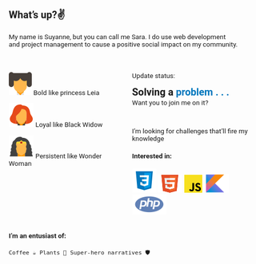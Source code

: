 <!DOCTYPE html>
<html lang="en">
<head>
  <meta charset="UTF-8">
  <meta http-equiv="X-UA-Compatible" content="IE=edge">
  <meta name="viewport" content="width=device-width, initial-scale=1.0">
  <!-- LINK FONTS -->
  <link rel="preconnect" href="https://fonts.googleapis.com">
  <link rel="preconnect" href="https://fonts.gstatic.com" crossorigin>
  <link href="https://fonts.googleapis.com/css2?family=Roboto:wght@300;400;700&display=swap" rel="stylesheet">
  <link rel="stylesheet" href="style.css">
</head>
<body style="font-size:10pt;font-family:'Roboto',sans-serif;">
  <h2>What’s up?✌️</h2>
  <p>My name is Suyanne, but you can call me Sara. I do use web development <br>and project management  to cause a positive social impact on my community.</p>
  <main style="display:flex;margin-top:35px;">
    <div class="characters">
      <p>
        <img src="images/LeiaIcon.svg" alt="">
        Bold like princess Leia
      </p>
      <p>
        <img src="images/ViuvaIcon.svg" alt="">
        Loyal like Black Widow
      </p>
      <p>
        <img src="images/WonderWomanIcon.svg" alt="">
        Persistent like Wonder Woman
      </p>
    </div>
    <div style="margin-left:40px;font-weight: 400;" class="text">
      <p>
        Update status:
        <h2 style="margin-top:2px;margin-bottom:2px;">Solving a <b style="color: #0277BD;">problem . . .</b></h2>
        Want you to join me on it? <br>
      </p><br>
      <p>
        I’m looking for challenges that’ll fire my <br> knowledge
      </p>
      <div style="margin-top:20px;" class="technologies">
        <h4>Interested in: </h4>
        <div class="images">
          <img src="images/CssIcon.svg" alt="Css">
          <img src="images/HtmlIcon.svg" alt="HTML">
          <img src="images/JsIcon.svg" alt="JavaScript">
          <img src="images/KotlinIcon.svg" alt="Kotlin">
          <img src="images/PhpIcon.svg" alt="PHP">
        </div>
      </div>
    </div>
  </main>
  <br>
  <div class="curiosities">
    <h4>I’m an entusiast of:  </h4>
          
    Coffee ☕ Plants 🌵 Super-hero narratives 🛡️
  </div>
</body>
</html>